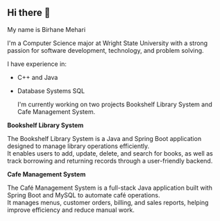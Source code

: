 ## Hi there 👋

My name is Birhane Mehari

I'm a Computer Science major at Wright State University with a strong passion for software development, technology, and problem solving.

I have experience in:
- C++ and Java
- Database Systems SQL

  I'm currently working on two projects Bookshelf Library System and Cafe Management System.

**Bookshelf Library System**

  The Bookshelf Library System is a Java and Spring Boot application designed to manage library operations efficiently.  
It enables users to add, update, delete, and search for books, as well as track borrowing and returning records through a user-friendly backend.

**Cafe Management System**

The Café Management System is a full-stack Java application built with Spring Boot and MySQL to automate café operations.  
It manages menus, customer orders, billing, and sales reports, helping improve efficiency and reduce manual work.

<!--
My name is Birhane Mehari
**MehariBirhane/MehariBirhane** is a ✨ _special_ ✨ repository because its `README.md` (this file) appears on your GitHub profile.

Here are some ideas to get you started:

- 🔭 I’m currently working on ...
- 🌱 I’m currently learning ...
- 👯 I’m looking to collaborate on ...
- 🤔 I’m looking for help with ...
- 💬 Ask me about ...
- 📫 How to reach me: ...
- 😄 Pronouns: ...
- ⚡ Fun fact: ...
-->
